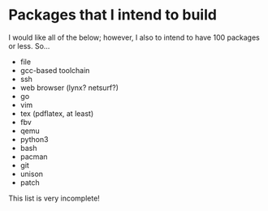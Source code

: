 # Packages that I intend to build #

I would like all of the below; however, I also to intend to have 100 packages
or less. So...

- file
- gcc-based toolchain
- ssh
- web browser (lynx? netsurf?)
- go
- vim
- tex (pdflatex, at least)
- fbv
- qemu
- python3
- bash
- pacman
- git
- unison
- patch

This list is very incomplete!

